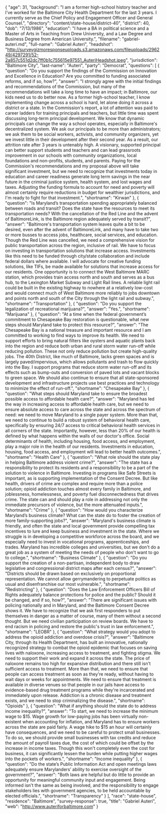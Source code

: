 {
  "age": 31,
  "background": "I am a former high-school history teacher and I've worked for the Baltimore City Health Department for the last 3 years. I currently serve as the Chief Policy and Engagement Officer and General Counsel.",
  "directory": "content/state-house/district-40",
  "district": 40,
  "dob": "7/13/1986",
  "education": "I have a BA in political science and a Master of Arts in Teaching from Drew University, and a Law Degree and Business Degree from American University.",
  "filename": "gabriel-auteri.md",
  "full-name": "Gabriel Auteri",
  "headshot": "http://surveygizmoresponseuploads.s3.amazonaws.com/fileuploads/296249/4297291/52-2a857c551d2dc7ff0b1c755615e97551_AuteriHeadshot.jpeg",
  "jurisdiction": "Baltimore City",
  "last-name": "Auteri",
  "party": "Democrat",
  "questions": [
    {
      "question": "Do you support the findings of the Commission on Innovation and Excellence in Education? Are you committed to funding associated reforms, and if so, how?",
      "answer": "I strongly agree with the initial findings and recommendations of the Commission, but many of the recommendations will take a long time to have an impact; in Baltimore, our kids need us to do better now.   As a former high-school teacher, I know implementing change across a school is hard, let alone doing it across a district or a state. In the Commission's report, a lot of attention was paid to career ladders for training principals and teachers, but little time was spent discussing long-term principal development. We know that dynamic principals can change the way a school operates, especially in Baltimore's decentralized system. We ask our principals to be more than administrators; we ask them to be social workers, activists, and community organizers, yet we invest little in their development after their second year. As a result, our attrition rate after 3 years is untenably high. A visionary, supported principal can better support students and teachers and can lead grassroots improvement in our schools with community organizations, local foundations and non-profits, students, and parents.   Paying for the Commission's recommendations and my proposal above will take significant investment, but we need to recognize that investments today in education and career readiness generate long term savings in the near future in the criminal justice system, health system, and lost wages and taxes. Adjusting the funding formula to account for need and poverty will almost certainly require reductions in budget for wealthier jurisdictions, and I'm ready to fight for that investment.",
      "shortname": "Kirwan"
    },
    {
      "question": "Is Maryland’s transportation spending appropriately balanced between roads and transit? Does the state have the resources to meet its transportation needs? With the cancellation of the Red Line and the advent of BaltimoreLink, is the Baltimore region adequately served by transit?",
      "answer": "Baltimore's transportation system leaves quite a bit to be desired, even after the advent of BaltimoreLink, and many have to take two or more busses to access jobs, healthcare, social services, and education. Though the Red Line was cancelled, we need a comprehensive vision for public transportation across the region, inclusive of rail. We have to focus on investing in transportation solutions that increase access. Investments like this need to be funded through city/state collaboration and include federal dollars where available. I will advocate for creative funding solutions, like TIFs, be made available for solutions that increase access for our residents.   One opportunity is to connect the West Baltimore MARC station, which provides train access north and south and serves as a bus hub, to the Lexington Market Subway and Light Rail lines. A reliable light rail could be built in the existing highway to nowhere at a relatively low-cost and would connect much of West Baltimore more reliably to jobs downtown and points north and south of the City through the light rail and subway.",
      "shortname": "Transportation"
    },
    {
      "question": "Do you support the legalization of recreational marijuana?",
      "answer": "Yes.",
      "shortname": "Marijuana"
    },
    {
      "question": "At a time when the federal government’s commitment to Chesapeake Bay restoration is questionable, what new steps should Maryland take to protect this resource?",
      "answer": "The Chesapeake Bay is a national treasure and important resource and I am committed to working to find ways to improve its health. We need to support efforts to bring natural filters like oysters and aquatic plants back into the region and reduce both urban and rural storm water run-off while reducing pollution. These not only reduce pollution but create high-quality jobs.  The 40th District, like much of Baltimore, lacks green spaces and is largely paved/impervious, which allows pollutants and trash to flow quickly into the Bay. I support programs that reduce storm water run-off and its effects such as bump-outs and conversion of paved lots and vacant blocks to green space. We should also continue to ensure that all state-sponsored development and infrastructure projects use best practices and technology to minimize the effect of run-off.",
      "shortname": "Chesapeake Bay"
    },
    {
      "question": "What steps should Maryland take to ensure the broadest possible access to affordable health care?",
      "answer": "Maryland has led the way in increasing access to affordable health care, but we need to ensure absolute access to care across the state and across the spectrum of need: we need to move Maryland to a single payer system. More than that, we need to continue to build a robust system of behavioral health care, specifically by ensuring 24/7 access to critical behavioral health services in all corners of the state.  Importantly, however, less than 20% of our health is defined by what happens within the walls of our doctor's office. Social determinants of health, including housing, food access, and employment, play a major role in the health of our residents. Investments in education, housing, food access, and employment will lead to better health outcomes.",
      "shortname": "Health Care"
    },
    {
      "question": "What role should the state play in helping Baltimore address violent crime?",
      "answer": "The state has a responsibility to protect its residents and a responsibility to be a part of the solution to violence in Baltimore. Investing in programs like Safe Streets is important, as is supporting implementation of the Consent Decree. But like health, drivers of crime are complex and require more than a police solution; opioid addiction touches almost every family in Baltimore, and joblessness, homelessness, and poverty fuel disconnectedness that drives crime. The state can and should play a role in addressing not only the immediate precursors of violence, but the more attenuated inputs.",
      "shortname": "Crime"
    },
    {
      "question": "How would you characterize Maryland’s business climate? What can the state do to foster the creation of more family-supporting jobs?",
      "answer": "Maryland's business climate is friendly, and often the state and local government provide compelling tax incentives to lure and keep business and investment in the state. Where we struggle is in developing a competitive workforce across the board, and we especially need to invest in vocational programs, apprenticeships, and trades. Maryland has incredible colleges and universities, but we don't do a great job as a system of meeting the needs of people who don't want to go to college.",
      "shortname": "Business Climate"
    },
    {
      "question": "Do you support the creation of a non-partisan, independent body to draw legislative and congressional district maps after each census?",
      "answer": "Districts should be drawn based on exclusively on proportional representation. We cannot allow gerrymandering to perpetuate politics as usual and disenfranchise our most vulnerable.",
      "shortname": "Redistricting"
    },
    {
      "question": "Does the Law Enforcement Officers Bill of Rights adequately balance protections for police and the public? Should it be changed, and if so, how?",
      "answer": "There are significant issues with policing nationally and in Maryland, and the Baltimore Consent Decree shows it. We have to recognize that we ask first responders to put themselves in danger as a matter of course, many of them without a second thought. But we need civilian participation on review boards. We have to end racism in policing and restore the public's trust in law enforcement.",
      "shortname": "LEOBR"
    },
    {
      "question": "What strategy would you adopt to address the opioid addiction and overdose crisis?",
      "answer": "Baltimore City, through its Health Department, has built an innovative, nationally recognized strategy to combat the opioid epidemic that focuses on saving lives with naloxone, increasing access to treatment, and fighting stigma. We need to support their work and expand it across the state. The price of naloxone remains too high for expansive distribution and there still isn't sufficient access to treatment. More than that, we need to ensure that people can access treatment as soon as they're ready, without having to wait days or weeks for appointments. We need to ensure that treatment is available in diverse venues so that people in our jails have access to evidence-based drug treatment programs while they're incarcerated and immediately upon release.  Addiction is a chronic disease and treatment exists, and we need to stop criminalizing the disease.",
      "shortname": "Opioids"
    },
    {
      "question": "What if anything should the state do to address income inequality?",
      "answer": "To start, we need to increase the minimum wage to $15. Wage growth for low-paying jobs has been virtually non-existent when accounting for inflation, and Maryland has to ensure workers across the state are paid fairly. A wage hike to $15 an hour will certainly have consequences, and we need to be careful to protect small businesses. To do so, we should provide small businesses with tax credits and reduce the amount of payroll taxes due, the cost of which could be offset by the increase in income taxes. Though this won't completely even the cost for business, it can significantly lessen the burden while putting higher wages into the pockets of workers.",
      "shortname": "Income inequality"
    },
    {
      "question": "Do the state’s Public Information Act and open meetings laws adequately ensure Marylanders’ ability to exercise oversight of the government?",
      "answer": "Both laws are helpful but do little to provide an opportunity for meaningful community input and engagement. Being informed isn't the same as being involved, and the responsibility to engage stakeholders lies with government agencies, to be held accountable by elected officials.",
      "shortname": "Transparency"
    }
  ],
  "race": "state-house",
  "residence": "Baltimore",
  "survey-response": true,
  "title": "Gabriel Auteri",
  "web": "http://www.auteriforbaltimore.com"
}
